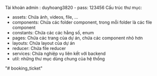 Tài khoản admin : duyhoang3820 - pass: 123456
Cấu trúc thư mục:
- assets: Chứa ảnh, videos, file, …
- components: Chứa các folder component, trong mỗi folder là các file component
- constants: Chứa các các hằng số, enum
- pages: Chứa các trang của dự án, chứa các component nhỏ hơn
- layouts: Chứa layout của dự án
- reducer: Chứa file reducer
- services: Chứa nghiệp vụ liên kết với backend
- util: những thư mục dùng chung của hệ thống

"# booking_ticket" 
